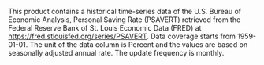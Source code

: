 This product contains a historical time-series data of the U.S. Bureau of Economic Analysis, Personal Saving Rate (PSAVERT) retrieved from the Federal Reserve Bank of St. Louis Economic Data (FRED) at https://fred.stlouisfed.org/series/PSAVERT. Data coverage starts from 1959-01-01. The unit of the data column is Percent and the values are based on seasonally adjusted annual rate. The update frequency is monthly.